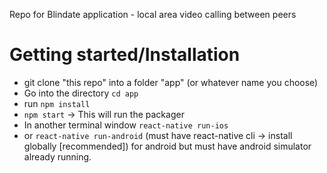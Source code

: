 Repo for Blindate application - local area video calling between peers

# Getting started/Installation

* git clone "this repo" into a folder "app" (or whatever name you choose)
* Go into the directory ```cd app```
* run ```npm install```
* ```npm start``` ->  This will run the packager
* In another terminal window ```react-native run-ios``` 
* or ```react-native run-android``` (must have react-native cli -> install globally [recommended]) for android but must have android simulator already running.

